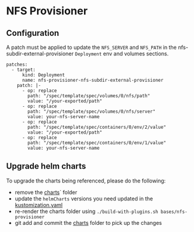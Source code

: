 # NFS Provisioner

## Configuration
A patch must be applied to update the `NFS_SERVER` and `NFS_PATH` in the nfs-subdir-external-provisioner `Deployment` env and volumes sections.

```
patches:
  - target:
      kind: Deployment
      name: nfs-provisioner-nfs-subdir-external-provisioner
    patch: |-
      - op: replace
        path: "/spec/template/spec/volumes/0/nfs/path"
        value: "/your-exported/path"
      - op: replace
        path: "/spec/template/spec/volumes/0/nfs/server"
        value: your-nfs-server-name
      - op: replace
        path: "/spec/template/spec/containers/0/env/2/value"
        value: "/your-exported/path"
      - op: replace
        path: "/spec/template/spec/containers/0/env/1/value"
        value: your-nfs-server-name
```

## Upgrade helm charts

To upgrade the charts being referenced, please do the following: 
 - remove the [charts](charts)` folder
 - update the `helmCharts` versions you need updated in the [kustomization.yaml](kustomization.yaml)
 - re-render the charts folder using `./build-with-plugins.sh bases/nfs-provisioner`
 - git add and commit the [charts](charts) folder to pick up the changes
